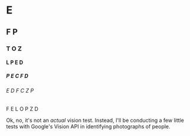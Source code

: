 # E
## F P
### T O Z
#### L P E D
#####  P E C F D
###### E D F C Z P
 F E L O P Z D

Ok, no, it's not an _actual_ vision test. Instead, I'll be conducting a few little tests with Google's Vision API in identifying photographs of people. 

